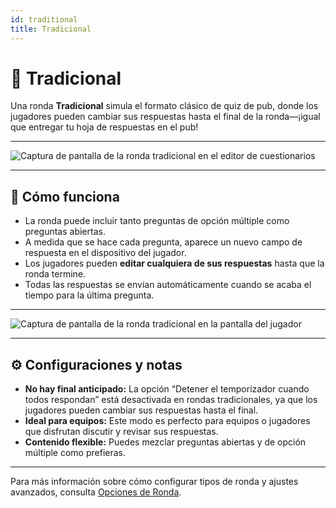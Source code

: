 ```yaml
---
id: traditional
title: Tradicional
---
```


# 📝 Tradicional

Una ronda **Tradicional** simula el formato clásico de quiz de pub, donde los jugadores pueden cambiar sus respuestas hasta el final de la ronda—¡igual que entregar tu hoja de respuestas en el pub!

---

![Captura de pantalla de la ronda tradicional en el editor de cuestionarios](/images/round-modes/traditional-editor.png)

---

## 📝 Cómo funciona

- La ronda puede incluir tanto preguntas de opción múltiple como preguntas abiertas.
- A medida que se hace cada pregunta, aparece un nuevo campo de respuesta en el dispositivo del jugador.
- Los jugadores pueden **editar cualquiera de sus respuestas** hasta que la ronda termine.
- Todas las respuestas se envían automáticamente cuando se acaba el tiempo para la última pregunta.

---

![Captura de pantalla de la ronda tradicional en la pantalla del jugador](/images/round-modes/traditional-answer-screen.png)

---

## ⚙️ Configuraciones y notas

- **No hay final anticipado:** La opción “Detener el temporizador cuando todos respondan” está desactivada en rondas tradicionales, ya que los jugadores pueden cambiar sus respuestas hasta el final.
- **Ideal para equipos:** Este modo es perfecto para equipos o jugadores que disfrutan discutir y revisar sus respuestas.
- **Contenido flexible:** Puedes mezclar preguntas abiertas y de opción múltiple como prefieras.

---

Para más información sobre cómo configurar tipos de ronda y ajustes avanzados, consulta [Opciones de Ronda](../editor/008-round-options.md).
